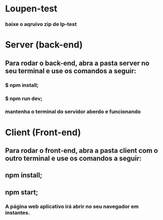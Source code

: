 # Loupen-test
### baixe o aqruivo zip de lp-test

# Server (back-end)
## Para rodar o back-end, abra a pasta server no seu terminal e use os comandos a seguir:
### $ npm install;
### $ npm run dev;
### mantenha o terminal do servidor aberdo e funcionando

# Client (Front-end)
## Para rodar o front-end, abra a pasta client com o outro terminal e use os comandos a seguir:
## npm install;
## npm start;
### A página web aplicativo irá abrir no seu navegador em instantes.
